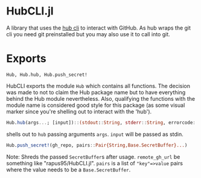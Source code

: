 # HubCLI.jl
A library that uses the [hub cli](https://github.com/github/hub) to interact with GitHub. As hub wraps the git cli you need git preinstalled but you may also use it to call into git.

# Exports

`Hub, Hub.hub, Hub.push_secret!`

HubCLI exports the module `Hub` which contains all functions. The decision was made to not to claim the Hub package name but to have everything behind the Hub module nevertheless. Also, qualifying the functions with the module name is considered good style for this package (as some visual marker since you're shelling out to interact with the 'hub').

```julia
Hub.hub(args...; [input])::(stdout::String, stderr::String, errorcode::Int)
```
shells out to `hub` passing arguments `args`. `input` will be passed as stdin.

```julia
Hub.push_secret!(gh_repo, pairs::Pair{String,Base.SecretBuffer}...)
```
Note: Shreds the passed `SecretBuffer`s after usage. `remote_gh_url` be something like "rapus95/HubCLI.jl". `pairs` is a list of `"key"=>value` pairs where the value needs to be a `Base.SecretBuffer`.
